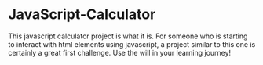 # JavaScript-Calculator

This javascript calculator project is what it is.
For someone who is starting to interact with html elements using javascript, a project similar to this one is certainly a great first challenge.
Use the will in your learning journey!
